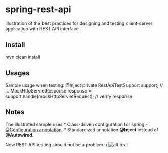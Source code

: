 spring-rest-api
===============

Illustration of the best practices for designing and testing client-server application with REST API interface

## Install
mvn clean install

## Usages

Sample usage when testing:
    @Inject
    private RestApiTestSupport support;
    // ...
    MockHttpServletResponse response = support.handle(mockHttpServletRequest);
    // verify response

## Notes
The illustrated sample uses
    * Class-driven configuration for spring -  [@Configuration annotation](http://static.springsource.org/spring/docs/3.0.x/javadoc-api/org/springframework/context/annotation/Configuration.html).
    * Standardized annotation **@Inject** instead of **@Autowired**.


Now REST API testing should not be a problem :)
![alt text](http://images.paraorkut.com/img/pics/images/b/bob_kelso-9324.jpg "Bob Kelso")
